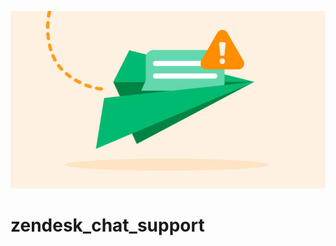 ![Logo](https://github.com/sudheer11002/Zendesk_Pkg/blob/main/message.jpeg)


# zendesk_chat_support



